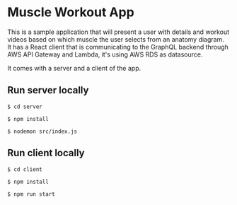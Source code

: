 # Muscle Workout App

This is a sample application that will present a user with details and workout videos based on which muscle the user selects from an anatomy diagram. \
It has a React client that is communicating to the GraphQL backend through AWS API Gateway and Lambda, it's using AWS RDS as datasource. 

It comes with a server and a client of the app.

## Run server locally
`$ cd server`

`$ npm install`

`$ nodemon src/index.js`

## Run client locally
`$ cd client`

`$ npm install`

`$ npm run start`
